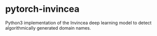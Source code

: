# pytorch-invincea
Python3 implementation of the Invincea deep learning model to detect algorithmically generated domain names.
